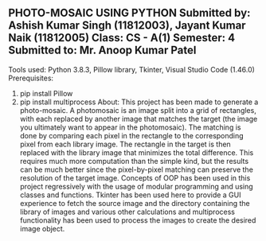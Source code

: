 PHOTO-MOSAIC USING PYTHON
Submitted by: Ashish Kumar Singh (11812003), Jayant Kumar Naik (11812005)
Class: CS - A(1)
Semester: 4
Submitted to: Mr. Anoop Kumar Patel
------------------------------------------------------------------------------------------------
Tools used: Python 3.8.3, Pillow library, Tkinter, Visual Studio Code (1.46.0)
Prerequisites: 
1. pip install Pillow
2. pip install multiprocess
About: This project has been made to generate a photo-mosaic.  A photomosaic is an image split into a grid of rectangles, with each replaced by another image that matches the target (the image you ultimately want to appear in the photomosaic). The matching is done by comparing each pixel in the rectangle to the corresponding pixel from each library image. The rectangle in the target is then replaced with the library image that minimizes the total difference. This requires much more computation than the simple kind, but the results can be much better since the pixel-by-pixel matching can preserve the resolution of the target image. Concepts of OOP has been used in this project regressively with the usage of modular programming and using classes and functions. Tkinter has been used here to provide a GUI experience to fetch the source image and the directory containing the library of images and various other calculations and multiprocess functionality has been used to process the images to create the desired image object. 